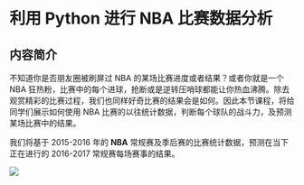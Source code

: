 # 利用 Python 进行 NBA 比赛数据分析

## 内容简介

不知道你是否朋友圈被刷屏过 NBA 的某场比赛进度或者结果？或者你就是一个 NBA 狂热粉，比赛中的每个进球，抢断或是逆转压哨球都能让你热血沸腾。除去观赏精彩的比赛过程，我们也同样好奇比赛的结果会是如何。因此本节课程，将给同学们展示如何使用 NBA 比赛的以往统计数据，判断每个球队的战斗力，及预测某场比赛中的结果。

我们将基于 2015-2016 年的 **NBA** 常规赛及季后赛的比赛统计数据，预测在当下正在进行的 2016-2017 常规赛每场赛事的结果。

![](https://images.unsplash.com/photo-1518407613690-d9fc990e795f?ixlib=rb-0.3.5&ixid=eyJhcHBfaWQiOjEyMDd9&s=9ebb37e759216d40f64fd2d16b895966&auto=format&fit=crop&w=1050&q=80)
